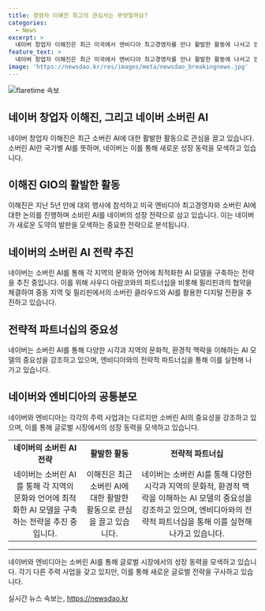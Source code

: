 ```yaml
---
title: 경영자 이해진 최고의 관심사는 무엇일까요?
categories:
  - News
excerpt: >
  네이버 창업자 이해진은 최근 미국에서 엔비디아 최고경영자를 만나 활발한 활동에 나서고 있는데, 그의 주요 관심사는 소버린 AI이다. 이는 네이버의 새로운 성장 동력으로 삼고 있는 전략의 일환이며, 네이버는 각 지역 문화와 언어에 최적화한 AI 모델을 자체 기술력으로 구축하는 방향으로 나아가고 있다. 또한, 네이버와 엔비디아는 소버린 AI의 중요성을 공유하며, 각자의 주력 사업에 소버린 AI의 중요성을 반영하고 있다.
feature_text: >
  네이버 창업자 이해진은 최근 미국에서 엔비디아 최고경영자를 만나 활발한 활동에 나서고 있는데, 그의 주요 관심사는 소버린 AI이다. 이는 네이버의 새로운 성장 동력으로 삼고 있는 전략의 일환이며, 네이버는 각 지역 문화와 언어에 최적화한 AI 모델을 자체 기술력으로 구축하는 방향으로 나아가고 있다. 또한, 네이버와 엔비디아는 소버린 AI의 중요성을 공유하며, 각자의 주력 사업에 소버린 AI의 중요성을 반영하고 있다.
image: 'https://newsdao.kr/res/images/meta/newsdao_breakingnews.jpg'
---
```


<p><img src="https://newsdao.kr/res/images/meta/newsdao_breakingnews.jpg" alt="flaretime 속보" /></p>

<h2 data-ke-size="size26">네이버 창업자 이해진, 그리고 네이버 소버린 AI</h2>

<p data-ke-size="size16">네이버 창업자 이해진은 최근 소버린 AI에 대한 활발한 활동으로 관심을 끌고 있습니다. 소버린 AI란 국가별 AI를 뜻하며, 네이버는 이를 통해 새로운 성장 동력을 모색하고 있습니다.</p>

<h2 data-ke-size="size26">이해진 GIO의 활발한 활동</h2>

<p data-ke-size="size16">이해진은 지난 5년 만에 대외 행사에 참석하고 미국 엔비디아 최고경영자와 소버린 AI에 대한 논의를 진행하며 소비린 AI를 네이버의 성장 전략으로 삼고 있습니다. 이는 네이버가 새로운 도약의 발판을 모색하는 중요한 전략으로 분석됩니다.</p>

<h2 data-ke-size="size26">네이버의 소버린 AI 전략 추진</h2>

<p data-ke-size="size16">네이버는 소버린 AI를 통해 각 지역의 문화와 언어에 최적화한 AI 모델을 구축하는 전략을 추진 중입니다. 이를 위해 사우디 아람코와의 파트너십을 비롯해 필리핀과의 협약을 체결하여 중동 지역 및 필리핀에서의 소버린 클라우드와 AI를 활용한 디지털 전환을 추진하고 있습니다.</p>

<h2 data-ke-size="size26">전략적 파트너십의 중요성</h2>

<p data-ke-size="size16">네이버는 소버린 AI를 통해 다양한 시각과 지역의 문화적, 환경적 맥락을 이해하는 AI 모델의 중요성을 강조하고 있으며, 엔비디아와의 전략적 파트너십을 통해 이를 실현해 나가고 있습니다.</p>

<h2 data-ke-size="size26">네이버와 엔비디아의 공통분모</h2>

<p data-ke-size="size16">네이버와 엔비디아는 각각의 주력 사업과는 다르지만 소버린 AI의 중요성을 강조하고 있으며, 이를 통해 글로벌 시장에서의 성장 동력을 모색하고 있습니다.</p>

<table>
  <tbody>
    <tr>
      <td style="text-align: center; height: 17px;"><b>네이버의 소버린 AI 전략</b></td>
      <td style="text-align: center; height: 17px;"><b>활발한 활동</b></td>
      <td style="text-align: center; height: 17px;"><b>전략적 파트너십</b></td>
    </tr>
    <tr>
      <td style="text-align: center; height: 17px;">네이버는 소버린 AI를 통해 각 지역의 문화와 언어에 최적화한 AI 모델을 구축하는 전략을 추진 중입니다.</td>
      <td style="text-align: center; height: 17px;">이해진은 최근 소버린 AI에 대한 활발한 활동으로 관심을 끌고 있습니다.</td>
      <td style="text-align: center; height: 17px;">네이버는 소버린 AI를 통해 다양한 시각과 지역의 문화적, 환경적 맥락을 이해하는 AI 모델의 중요성을 강조하고 있으며, 엔비디아와의 전략적 파트너십을 통해 이를 실현해 나가고 있습니다.</td>
    </tr>
  </tbody>
</table>

<hr>

<p data-ke-size="size16">네이버와 엔비디아는 소버린 AI를 통해 글로벌 시장에서의 성장 동력을 모색하고 있습니다. 각기 다른 주력 사업을 갖고 있지만, 이를 통해 새로운 글로벌 전략을 구사하고 있습니다.</p>
실시간 뉴스 속보는, <a href="https://newsdao.kr" rel="dofollow">https://newsdao.kr</a>


